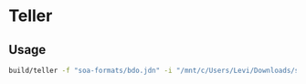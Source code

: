 # Teller

## Usage

```sh
build/teller -f "soa-formats/bdo.jdn" -i "/mnt/c/Users/Levi/Downloads/statement.pdf" -o "out.tsv"
```
